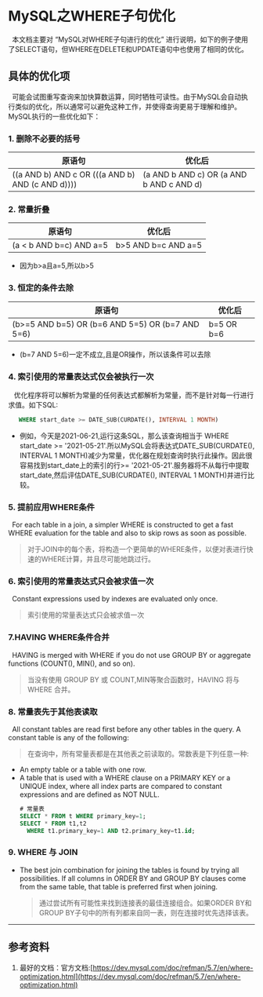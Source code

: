 # MySQL之WHERE子句优化
&nbsp;&nbsp;本文档主要对 “MySQL对WHERE子句进行的优化” 进行说明，如下的例子使用了SELECT语句，但WHERE在DELETE和UPDATE语句中也使用了相同的优化。

## 具体的优化项
&nbsp;&nbsp;可能会试图重写查询来加快算数运算，同时牺牲可读性。由于MySQL会自动执行类似的优化，所以通常可以避免这种工作，并使得查询更易于理解和维护。MySQL执行的一些优化如下：
### 1. 删除不必要的括号
   |原语句|优化后|
   |---|---|
   |((a AND b) AND c OR (((a AND b) AND (c AND d))))  | (a AND b AND c) OR (a AND b AND c AND d)|

### 2. 常量折叠
   |原语句|优化后|
   |---|---|
   |(a < b AND b=c) AND a=5 | b>5 AND b=c AND a=5|
   
   - 因为b>a且a=5,所以b>5

### 3. 恒定的条件去除
   |原语句|优化后|
   |---|---|
   |(b>=5 AND b=5) OR (b=6 AND 5=5) OR (b=7 AND 5=6) | b=5 OR b=6 |

   - (b=7 AND 5=6)一定不成立,且是OR操作，所以该条件可以去除

### 4. 索引使用的常量表达式仅会被执行一次
&nbsp;&nbsp; 优化程序将可以解析为常量的任何表达式都解析为常量，而不是针对每一行进行求值。如下SQL:
  ```sql
     WHERE start_date >= DATE_SUB(CURDATE(), INTERVAL 1 MONTH)
  ```
  - 例如，今天是2021-06-21,运行这条SQL，那么该查询相当于 WHERE start_date >= '2021-05-21'.所以MySQL会将表达式DATE_SUB(CURDATE(), INTERVAL 1 MONTH)减少为常量，优化器在规划查询时执行此操作。因此很容易找到start_date上的索引的行>= '2021-05-21'.服务器将不从每行中提取start_date,然后评估DATE_SUB(CURDATE(), INTERVAL 1 MONTH)并进行比较。

### 5. 提前应用WHERE条件
&nbsp;&nbsp;For each table in a join, a simpler WHERE is constructed to get a fast WHERE evaluation for the table and also to skip rows as soon as possible.
> 对于JOIN中的每个表，将构造一个更简单的WHERE条件，以便对表进行快速的WHERE计算，并且尽可能地跳过行。

### 6. 索引使用的常量表达式只会被求值一次
&nbsp;&nbsp;Constant expressions used by indexes are evaluated only once.
> 索引使用的常量表达式只会被求值一次

### 7.HAVING WHERE条件合并
&nbsp;&nbsp;HAVING is merged with WHERE if you do not use GROUP BY or aggregate functions (COUNT(), MIN(), and so on).
> 当没有使用 GROUP BY  或 COUNT,MIN等聚合函数时，HAVING 将与 WHERE  合并。

### 8. 常量表先于其他表读取
&nbsp;&nbsp;All constant tables are read first before any other tables in the query. A constant table is any of the following:
> 在查询中，所有常量表都是在其他表之前读取的。常数表是下列任意一种:

- An empty table or a table with one row.
- A table that is used with a WHERE clause on a PRIMARY KEY or a UNIQUE index, where all index parts are compared to constant expressions and are defined as NOT NULL.
  ```sql
  # 常量表
  SELECT * FROM t WHERE primary_key=1;
  SELECT * FROM t1,t2
    WHERE t1.primary_key=1 AND t2.primary_key=t1.id;
  ```

### 9. WHERE 与 JOIN 
+ The best join combination for joining the tables is found by trying all possibilities.  If all columns in ORDER BY and GROUP BY clauses come from the same table, that table is preferred first when joining.
  > 通过尝试所有可能性来找到连接表的最佳连接组合。如果ORDER BY和GROUP BY子句中的所有列都来自同一表，则在连接时优先选择该表。



---------
## 参考资料
1. 最好的文档：官方文档:[https://dev.mysql.com/doc/refman/5.7/en/where-optimization.html](https://dev.mysql.com/doc/refman/5.7/en/where-optimization.html)